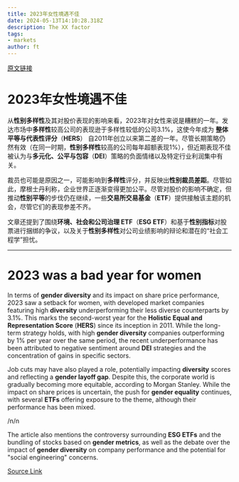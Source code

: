 ```yaml
---
title: 2023年女性境遇不佳
date: 2024-05-13T14:10:28.318Z
description: The XX factor
tags: 
- markets
author: ft
---
```


[原文链接](https://ft.com/content/42566a06-61eb-45ba-a120-a7bc3baca5d9)

# 2023年女性境遇不佳

从**性别多样性**及其对股价表现的影响来看，2023年对女性来说是糟糕的一年。发达市场中**多样性**较高公司的表现逊于多样性较低的公司3.1%，这使今年成为 **整体平等与代表性评分**（**HERS**） 自2011年创立以来第二差的一年。尽管长期策略仍然有效（在同一时期，**性别多样性**较高的公司每年超额表现1%），但近期表现不佳被认为与**多元化、公平与包容**（**DEI**）策略的负面情绪以及特定行业利润集中有关。

裁员也可能是原因之一，可能影响到**多样性**评分，并反映出**性别裁员差距**。尽管如此，摩根士丹利称，企业世界正逐渐变得更加公平。尽管对股价的影响不确定，但推动**性别平等**的步伐仍在继续，一些**交易所交易基金**（**ETF**）提供接触该主题的机会，尽管它们的表现参差不齐。

文章还提到了围绕**环境、社会和公司治理 ETF**（**ESG ETF**）和基于**性别指标**对股票进行捆绑的争议，以及关于**性别多样性**对公司业绩影响的辩论和潜在的“社会工程学”担忧。

---

# 2023 was a bad year for women

In terms of **gender diversity** and its impact on share price performance, 2023 saw a setback for women, with developed market companies featuring high **diversity** underperforming their less diverse counterparts by 3.1%. This marks the second-worst year for the **Holistic Equal and Representation Score** (**HERS**) since its inception in 2011. While the long-term strategy holds, with high **gender diversity** companies outperforming by 1% per year over the same period, the recent underperformance has been attributed to negative sentiment around **DEI** strategies and the concentration of gains in specific sectors. 

Job cuts may have also played a role, potentially impacting **diversity** scores and reflecting a **gender layoff gap**. Despite this, the corporate world is gradually becoming more equitable, according to Morgan Stanley. While the impact on share prices is uncertain, the push for **gender equality** continues, with several **ETFs** offering exposure to the theme, although their performance has been mixed. 

/n/n

The article also mentions the controversy surrounding **ESG ETFs** and the bundling of stocks based on **gender metrics**, as well as the debate over the impact of **gender diversity** on company performance and the potential for "social engineering" concerns.

[Source Link](https://ft.com/content/42566a06-61eb-45ba-a120-a7bc3baca5d9)

